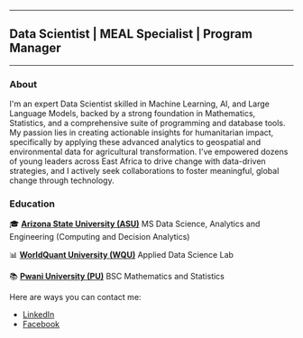 ___
## Data Scientist | MEAL Specialist | Program Manager
___

### About

I'm an expert Data Scientist skilled in Machine Learning, AI, and Large Language Models, backed by a strong foundation in Mathematics, Statistics, and a comprehensive suite of programming and database tools. My passion lies in creating actionable insights for humanitarian impact, specifically by applying these advanced analytics to geospatial and environmental data for agricultural transformation. I've empowered dozens of young leaders across East Africa to drive change with data-driven strategies, and I actively seek collaborations to foster meaningful, global change through technology.

### Education
 🎓 **[Arizona State University (ASU)](https://www.asu.edu)**
MS Data Science, Analytics and Engineering (Computing and Decision Analytics)

 📊 **[WorldQuant University (WQU)](https://www.wqu.edu)**
Applied Data Science Lab

 📚 **[Pwani University (PU)](https://spas.pu.ac.ke)**
BSC Mathematics and Statistics

Here are ways you can contact me:
* [LinkedIn](https://ke.linkedin.com/in/mwangimndegwa)
* [Facebook](https://www.google.com/url?sa=t&source=web&rct=j&opi=89978449&url=https://www.facebook.com/mwangimndegwa/&ved=2ahUKEwitmJ6UsNWOAxVCmmoFHVH9KVgQFnoECCoQAQ&usg=AOvVaw2zW335tytX8wYQQdCJe2B2)
  
